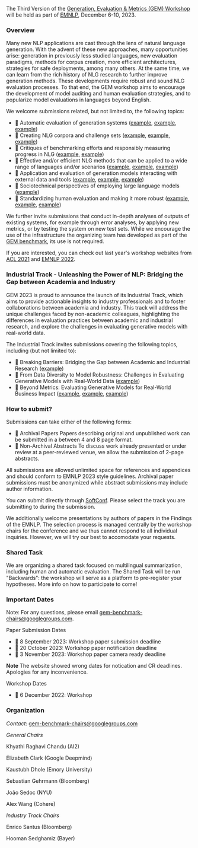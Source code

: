 The Third Version of the [Generation, Evaluation & Metrics (GEM) Workshop](https://gem-benchmark.com/) will be held as part of [EMNLP](https://2023.emnlp.org/), December 6-10, 2023. 

### Overview
Many new NLP applications are cast through the lens of natural language generation. With the advent of these new approaches, many opportunities arise: generation in previously less studied languages, new evaluation paradigms, methods for corpus creation, more efficient architectures, strategies for safe deployments, among many others. At the same time, we can learn from the rich history of NLG research to further improve generation methods.
These developments require robust and sound NLG evaluation processes. To that end, the GEM workshop aims to encourage the development of model auditing and human evaluation strategies, and to popularize model evaluations in languages beyond English.

We welcome submissions related, but not limited to, the following topics:

- 💎 Automatic evaluation of generation systems ([example](https://aclanthology.org/2021.gem-1.8/), [example](https://aclanthology.org/2021.gem-1.1/), [example](https://aclanthology.org/2022.gem-1.26/))
- 💎 Creating NLG corpora and challenge sets ([example](https://aclanthology.org/2022.tacl-1.4/), [example](https://openreview.net/forum?id=CSi1eu_2q96), [example](https://aclanthology.org/2022.gem-1.6/))
- 💎 Critiques of benchmarking efforts and responsibly measuring progress in NLG ([example](https://aclanthology.org/2020.emnlp-main.393/), [example](https://openreview.net/forum?id=j6NxpQbREA1))
- 💎 Effective and/or efficient NLG methods that can be applied to a wide range of languages and/or scenarios ([example](https://aclanthology.org/2020.tacl-1.47/), [example](https://aclanthology.org/2021.gem-1.16/), [example](https://aclanthology.org/2022.gem-1.1/))
- 💎 Application and evaluation of generation models interacting with external data and tools ([example](https://arxiv.org/abs/2302.04761), [example](https://arxiv.org/abs/2304.09842), [example](https://arxiv.org/abs/2302.07842))
- 💎 Sociotechnical perspectives of employing large language models ([example](https://dl.acm.org/doi/abs/10.1145/3531146.3533088))
- 💎 Standardizing human evaluation and making it more robust ([example](https://aclanthology.org/2021.tacl-1.87/), [example](https://aclanthology.org/2022.humeval-1.7/), [example](https://aclanthology.org/2022.gem-1.12/))

We further invite submissions that conduct in-depth analyses of outputs of existing systems, for example through error analyses, by applying new metrics, or by testing the system on new test sets. While we encourage the use of the infrastructure the organizing team has developed as part of the [GEM benchmark](https://arxiv.org/abs/2206.11249), its use is not required.

If you are interested, you can check out last year's workshop websites from [ACL 2021](/workshop/2021) and [EMNLP 2022](/workshop/2022).


### Industrial Track - Unleashing the Power of NLP: Bridging the Gap between Academia and Industry
GEM 2023 is proud to announce the launch of its Industrial Track, which aims to provide actionable insights to industry professionals and to foster collaborations between academia and industry. This track will address the unique challenges faced by non-academic colleagues, highlighting the differences in evaluation practices between academic and industrial research, and explore the challenges in evaluating generative models with real-world data.

The Industrial Track invites submissions covering the following topics, including (but not limited to):

- 💎 Breaking Barriers: Bridging the Gap between Academic and Industrial Research ([example](https://aclanthology.org/P17-2015))
- 💎 From Data Diversity to Model Robustness: Challenges in Evaluating Generative Models with Real-World Data ([example](https://aclanthology.org/2021.sigdial-1.8/))
- 💎 Beyond Metrics: Evaluating Generative Models for Real-World Business Impact ([example](https://arxiv.org/abs/1906.02243), [example](https://aclanthology.org/P16-2096), [example](https://arxiv.org/abs/2306.07402))


### How to submit?
Submissions can take either of the following forms:
- 💎 Archival Papers Papers describing original and unpublished work can be submitted in a between 4 and 8 page format.
- 💎 Non-Archival Abstracts To discuss work already presented or under review at a peer-reviewed venue, we allow the submission of 2-page abstracts.

All submissions are allowed unlimited space for references and appendices and should conform to EMNLP 2023 style guidelines. Archival paper submissions must be anonymized while abstract submissions may include author information.

You can submit directly through [SoftConf](https://softconf.com/emnlp2023/GEM2023). Please select the track you are submitting to during the submission. 

We additionally welcome presentations by authors of papers in the Findings of the EMNLP. The selection process is managed centrally by the workshop chairs for the conference and we thus cannot respond to all individual inquiries. However, we will try our best to accomodate your requests. 

### Shared Task
We are organizing a shared task focused on multilingual summarization, including human and automatic evaluation. The Shared Task will be run "Backwards": the workshop will serve as a platform to pre-register your hypotheses. More info on how to participate to come!


### Important Dates

Note: For any questions, please email gem-benchmark-chairs@googlegroups.com.

Paper Submission Dates
- 📅 8 September 2023: Workshop paper submission deadline 
- 📅 20 October 2023:   Workshop paper notification deadline
- 📅 3 November 2023:  Workshop paper camera ready deadline

**Note** The website showed wrong dates for notication and CR deadlines. Apologies for any inconvenience. 

Workshop Dates
- 📅 6 December 2022: Workshop


### Organization

*Contact*:
gem-benchmark-chairs@googlegroups.com 

*General Chairs*

Khyathi Raghavi Chandu (AI2)

Elizabeth Clark (Google Deepmind)

Kaustubh Dhole (Emory University)

Sebastian Gehrmann (Bloomberg)

João Sedoc (NYU)

Alex Wang (Cohere)

*Industry Track Chairs*

Enrico Santus (Bloomberg)

Hooman Sedghamiz (Bayer)
